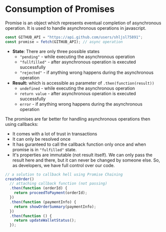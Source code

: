 # Consumption of Promises

Promise is an object which represents eventual completion of asynchronous operation. It is used to handle asynchronous operations in javascript.

```javascript
const GITHUB_API = "https://api.github.com/users/shljsl75891";
const promise = fetch(GITHUB_API); // async operation
```

- **State**: There are only three possible states
  - `"pending"` - while executing the asynchronous operation
  - `"fullfilled"` - after asynchronous operation is executed successfully
  - `"rejected"` - if anything wrong happens during the asynchronous operation
- **Result:** which is accessible as parameter of `.then(function(result))`
  - `undefined` - while executing the asynchronous operation
  - `return value` - after asynchronous operation is executed successfully
  - `error` - if anything wrong happens during the asynchronous operation

The promises are far better for handling asynchronous operations then using callbacks:

- It comes with a lot of trust in transactions
- It can only be resolved once
- It has guranteed to call the callback function only once and when promise is in `"fulfilled"` state.
- It's properties are immutable (not result itself). We can only pass the result here and there, but it can never be changed by someone else. So, as developers, we have full control over our code.

```javascript
// a solution to callback hell using Promise Chaining
createOrder()
  // attaching callback function (not passing)
  .then(function (orderId) {
    return proceedToPayment(orderId);
  })
  .then(function (paymentInfo) {
    return showOrderSummary(paymentInfo);
  })
  .then(function () {
    return updateWalletStatus();
  });
```
